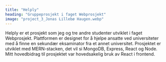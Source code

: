 ```yaml
---
title: "Helply"
heading: "Gruppeprosjekt i faget Webprosjekt"
image: "project_3_Jonas Lillebø Haugen.webp"
---
```


Helply er et prosjekt som jeg og tre andre studenter utviklet i faget Webprosjekt. Plattformen er designet for å hjelpe ansatte ved universiteter med å finne en sekundær eksaminator fra et annet universitet. Prosjektet er utviklet med MERN-stacken, det vil si MongoDB, Express, React og Node. Mitt hovedbidrag til prosjektet var hovedsakelig bruk av React i frontend.
